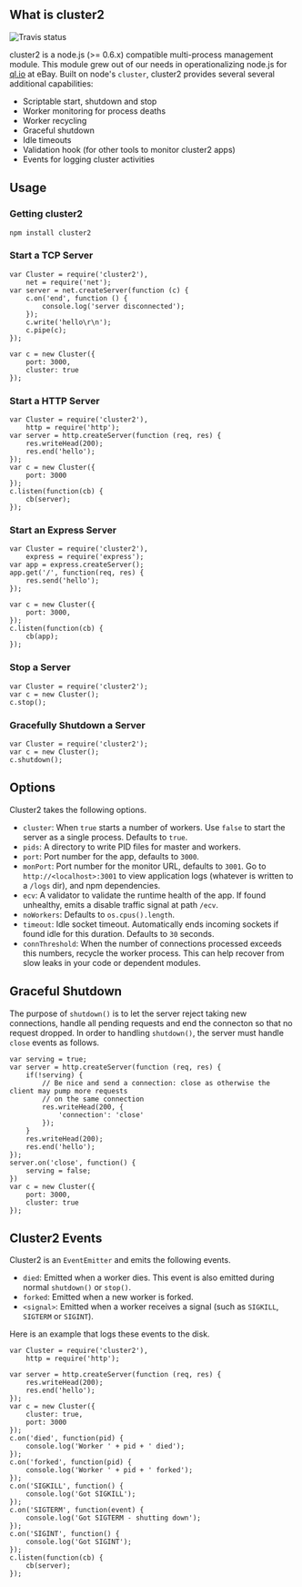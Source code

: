 
## What is cluster2

![Travis status](https://secure.travis-ci.org/ql-io/cluster2.png)

cluster2 is a node.js (>= 0.6.x) compatible multi-process management module. This module grew out of
our needs in operationalizing node.js for [ql.io](https://github.com/ql-io/ql.io) at eBay. Built on
node's `cluster`, cluster2 provides several several additional capabilities:

* Scriptable start, shutdown and stop
* Worker monitoring for process deaths
* Worker recycling
* Graceful shutdown
* Idle timeouts
* Validation hook (for other tools to monitor cluster2 apps)
* Events for logging cluster activities

## Usage

### Getting cluster2

    npm install cluster2

### Start a TCP Server

    var Cluster = require('cluster2'),
        net = require('net');
    var server = net.createServer(function (c) {
        c.on('end', function () {
            console.log('server disconnected');
        });
        c.write('hello\r\n');
        c.pipe(c);
    });

    var c = new Cluster({
        port: 3000,
        cluster: true
    });

### Start a HTTP Server

    var Cluster = require('cluster2'),
        http = require('http');
    var server = http.createServer(function (req, res) {
        res.writeHead(200);
        res.end('hello');
    });
    var c = new Cluster({
        port: 3000
    });
    c.listen(function(cb) {
        cb(server);
    });

### Start an Express Server

    var Cluster = require('cluster2'),
        express = require('express');
    var app = express.createServer();
    app.get('/', function(req, res) {
        res.send('hello');
    });

    var c = new Cluster({
        port: 3000,
    });
    c.listen(function(cb) {
        cb(app);
    });

### Stop a Server

    var Cluster = require('cluster2');
    var c = new Cluster();
    c.stop();

### Gracefully Shutdown a Server

    var Cluster = require('cluster2');
    var c = new Cluster();
    c.shutdown();


## Options

Cluster2 takes the following options.

* `cluster`: When `true` starts a number of workers. Use `false` to start the server as a single
   process. Defaults to `true`.
* `pids`: A directory to write PID files for master and workers.
* `port`: Port number for the app, defaults to `3000`.
* `monPort`: Port number for the monitor URL, defaults to `3001`. Go to `http://<localhost>:3001` to
   view application logs (whatever is written to a `/logs` dir), and npm dependencies.
* `ecv`: A validator to validate the runtime health of the app. If found unhealthy, emits a disable
   traffic signal at path `/ecv`.
* `noWorkers`: Defaults to `os.cpus().length`.
* `timeout`: Idle socket timeout. Automatically ends incoming sockets if found idle for this
   duration. Defaults to `30` seconds.
* `connThreshold`: When the number of connections processed exceeds this numbers, recycle the worker
   process. This can help recover from slow leaks in your code or dependent modules.

## Graceful Shutdown

The purpose of `shutdown()` is to let the server reject taking new connections, handle all pending
requests and end the connecton so that no request dropped. In order to handling `shutdown()`, the
server must handle `close` events as follows.

    var serving = true;
    var server = http.createServer(function (req, res) {
        if(!serving) {
            // Be nice and send a connection: close as otherwise the client may pump more requests
            // on the same connection
            res.writeHead(200, {
                'connection': 'close'
            });
        }
        res.writeHead(200);
        res.end('hello');
    });
    server.on('close', function() {
        serving = false;
    })
    var c = new Cluster({
        port: 3000,
        cluster: true
    });

## Cluster2 Events

Cluster2 is an `EventEmitter` and emits the following events.

* `died`: Emitted when a worker dies. This event is also emitted during normal `shutdown()` or
  `stop()`.
* `forked`: Emitted when a new worker is forked.
* `<signal>`: Emitted when a worker receives a signal (such as `SIGKILL`, `SIGTERM` or `SIGINT`).

Here is an example that logs these events to the disk.

    var Cluster = require('cluster2'),
        http = require('http');

    var server = http.createServer(function (req, res) {
        res.writeHead(200);
        res.end('hello');
    });
    var c = new Cluster({
        cluster: true,
        port: 3000
    });
    c.on('died', function(pid) {
        console.log('Worker ' + pid + ' died');
    });
    c.on('forked', function(pid) {
        console.log('Worker ' + pid + ' forked');
    });
    c.on('SIGKILL', function() {
        console.log('Got SIGKILL');
    });
    c.on('SIGTERM', function(event) {
        console.log('Got SIGTERM - shutting down');
    });
    c.on('SIGINT', function() {
        console.log('Got SIGINT');
    });
    c.listen(function(cb) {
        cb(server);
    });

